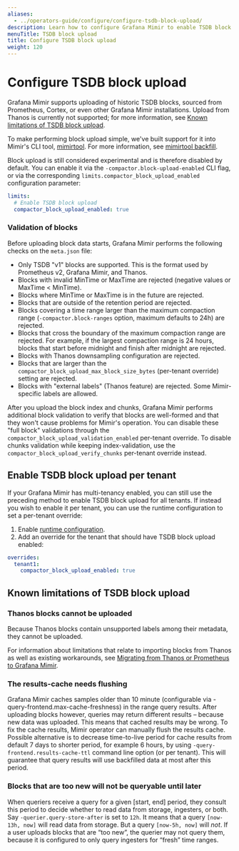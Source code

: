 ```yaml
---
aliases:
  - ../operators-guide/configure/configure-tsdb-block-upload/
description: Learn how to configure Grafana Mimir to enable TSDB block upload
menuTitle: TSDB block upload
title: Configure TSDB block upload
weight: 120
---
```


# Configure TSDB block upload

Grafana Mimir supports uploading of historic TSDB blocks, sourced from Prometheus, Cortex, or even other
Grafana Mimir installations. Upload from Thanos is currently not supported; for more information, see [Known limitations of TSDB block upload](#known-limitations-of-tsdb-block-upload).

To make performing block upload simple, we've built support for it into Mimir's CLI tool, [mimirtool](../../manage/tools/mimirtool/). For more information, see [mimirtool backfill](../../manage/tools/mimirtool/#backfill).

Block upload is still considered experimental and is therefore disabled by default. You can enable it via the `-compactor.block-upload-enabled`
CLI flag, or via the corresponding `limits.compactor_block_upload_enabled` configuration parameter:

```yaml
limits:
  # Enable TSDB block upload
  compactor_block_upload_enabled: true
```

### Validation of blocks

Before uploading block data starts, Grafana Mimir performs the following checks on the `meta.json` file:

- Only TSDB "v1" blocks are supported. This is the format used by Prometheus v2, Grafana Mimir, and Thanos.
- Blocks with invalid MinTime or MaxTime are rejected (negative values or MaxTime < MinTime).
- Blocks where MinTime or MaxTime is in the future are rejected.
- Blocks that are outside of the retention period are rejected.
- Blocks covering a time range larger than the maximum compaction range (`-compactor.block-ranges` option, maximum defaults to 24h) are rejected.
- Blocks that cross the boundary of the maximum compaction range are rejected. For example, if the largest compaction range is 24 hours, blocks that start before midnight and finish after midnight are rejected.
- Blocks with Thanos downsampling configuration are rejected.
- Blocks that are larger than the `compactor_block_upload_max_block_size_bytes` (per-tenant override) setting are rejected.
- Blocks with "external labels" (Thanos feature) are rejected. Some Mimir-specific labels are allowed.

After you upload the block index and chunks, Grafana Mimir performs additional block validation to verify that blocks are well-formed and that they won't cause problems for Mimir's operation.
You can disable these "full block" validations through the `compactor_block_upload_validation_enabled` per-tenant override.
To disable chunks validation while keeping index-validation, use the `compactor_block_upload_verify_chunks` per-tenant override instead.

## Enable TSDB block upload per tenant

If your Grafana Mimir has multi-tenancy enabled, you can still use the preceding method to enable
TSDB block upload for all tenants. If instead you wish to enable it per tenant, you can use the
runtime configuration to set a per-tenant override:

1. Enable [runtime configuration](../about-runtime-configuration/).
1. Add an override for the tenant that should have TSDB block upload enabled:

```yaml
overrides:
  tenant1:
    compactor_block_upload_enabled: true
```

## Known limitations of TSDB block upload

### Thanos blocks cannot be uploaded

Because Thanos blocks contain unsupported labels among their metadata, they cannot be uploaded.

For information about limitations that relate to importing blocks from Thanos as well as existing workarounds, see
[Migrating from Thanos or Prometheus to Grafana Mimir](../../set-up/migrate/migrate-from-thanos-or-prometheus/).

### The results-cache needs flushing

Grafana Mimir caches samples older than 10 minute (configurable via -query-frontend.max-cache-freshness) in the range query results.
After uploading blocks however, queries may return different results – because new data was uploaded.
This means that cached results may be wrong.
To fix the cache results, Mimir operator can manually flush the results cache.
Possible alternative is to decrease time-to-live period for cache results from default 7 days to shorter period, for example 6 hours, by using `-query-frontend.results-cache-ttl` command line option (or per tenant).
This will guarantee that query results will use backfilled data at most after this period.

### Blocks that are too new will not be queryable until later

When queriers receive a query for a given [start, end] period, they consult this period to decide whether to read
data from storage, ingesters, or both. Say `-querier.query-store-after` is set to `12h`. It means that a query
`[now-13h, now]` will read data from storage. But a query `[now-5h, now]` will _not_. If a user uploads blocks that are
“too new”, the querier may not query them, because it is configured to only query ingesters for “fresh” time ranges.
